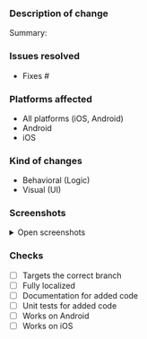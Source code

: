 ### Description of change

<!-- Please provide summary of the changes -->
Summary: 

### Issues resolved

<!-- List all related issue numbers here -->
- Fixes #

### Platforms affected

<!-- Remove unnecessary items -->
- All platforms (iOS, Android)
- Android
- iOS

### Kind of changes

<!-- Remove unnecessary items -->
- Behavioral (Logic)
- Visual (UI)

### Screenshots

<!-- If there are visual changes, please add screenshots -->
<details>
 <summary>Open screenshots</summary>
 
 <!-- Screenshots here -->
 
 
</details>

### Checks

- [ ] Targets the correct branch
- [ ] Fully localized
- [ ] Documentation for added code
- [ ] Unit tests for added code
- [ ] Works on Android
- [ ] Works on iOS
